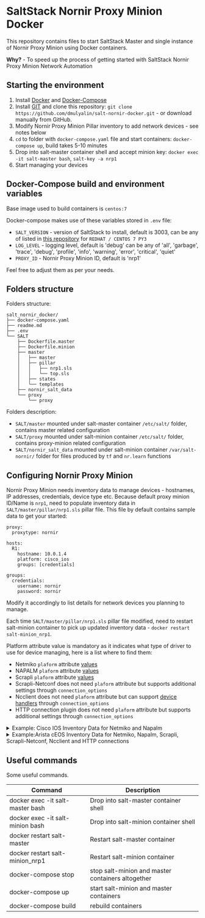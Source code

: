 # SaltStack Nornir Proxy Minion Docker

This repository contains files to start SaltStack Master and 
single instance of Nornir Proxy Minion using Docker containers.

**Why?** - To speed up the process of getting started with SaltStack Nornir Proxy Minion Network Automation

## Starting the environment

1. Install [Docker](https://docs.docker.com/engine/install/) and [Docker-Compose](https://docs.docker.com/compose/install/)
2. Install [GIT](https://git-scm.com/book/en/v2/Getting-Started-Installing-Git) and clone this repository: `git clone https://github.com/dmulyalin/salt-nornir-docker.git` - or download manually from GitHub.
3. Modify Nornir Proxy Minion Pillar inventory to add network devices - see notes below
4. `cd` to folder with `docker-compose.yaml` file and start containers: `docker-compose up`, build takes 5-10 minutes
6. Drop into salt-master container shell and accept minion key: `docker exec -it salt-master bash`, `salt-key -a nrp1`
7. Start managing your devices

## Docker-Compose build and environment variables

Base image used to build containers is `centos:7`

Docker-compose makes use of these variables stored in `.env` file:

- `SALT_VERSION` - version of SaltStack to install, default is 3003, can be any of listed in [this repository](https://repo.saltproject.io/#rhel) for `REDHAT / CENTOS 7 PY3`
- `LOG_LEVEL` - logging level, default is 'debug' can be any of 'all', 'garbage', 'trace', 'debug', 'profile', 'info', 'warning', 'error', 'critical', 'quiet'
- `PROXY_ID` - Nornir Proxy Minion ID, default is 'nrp1'

Feel free to adjust them as per your needs.

## Folders structure

Folders structure:

```
salt_nornir_docker/
├── docker-compose.yaml
├── readme.md
├── .env
└── SALT
    ├── Dockerfile.master
    ├── Dockerfile.minion
    ├── master
    │   ├── master
    │   ├── pillar
    │   │   ├── nrp1.sls
    │   │   └── top.sls
    │   ├── states
    │   └── templates
    ├── nornir_salt_data
    └── proxy
        └── proxy
```        
    
Folders description:
    
- `SALT/master` mounted under salt-master container `/etc/salt/` folder, contains master related configuration
- `SALT/proxy` mounted under salt-minion container `/etc/salt/` folder, contains proxy-minion related configuration
- `SALT/nornir_salt_data` mounted under salt-minion container `/var/salt-nornir/` folder for files produced by `tf` and `nr.learn` functions

## Configuring Nornir Proxy Minion

Nornir Proxy Minion needs inventory data to manage devices - hostnames, IP addresses, credentials, device type etc. Because 
default proxy minion ID/Name is `nrp1`, need to populate inventory data in `SALT/master/pillar/nrp1.sls` pillar file. This file 
by default contains sample data to get your started:

```
proxy:
  proxytype: nornir

hosts:
  R1:
    hostname: 10.0.1.4
    platform: cisco_ios
    groups: [credentials]
          
groups: 
  credentials:
    username: nornir
    password: nornir
```

Modify it accordingly to list details for network devices you planning to manage.

Each time `SALT/master/pillar/nrp1.sls` pillar file modified, need to restart salt-minion container to pick up
updated inventory data - `docker restart salt-minion_nrp1`.

Platform attribute value is mandatory as it indicates what type of driver to use for device managing, here is a list where to find them:

- Netmiko `plaform` attribute [values](https://github.com/ktbyers/netmiko/blob/develop/PLATFORMS.md#supported-ssh-device_type-values)
- NAPALM `plaform` attribute [values](https://napalm.readthedocs.io/en/latest/support/)
- Scrapli `plaform` attribute [values](https://scrapli.github.io/nornir_scrapli/user_guide/project_details/#supported-platforms)
- Scrapli-Netconf does not need `plaform` attribute but supports additional settings through `connection_options`
- Ncclient does not need `plaform` attribute but can support [device handlers](https://github.com/ncclient/ncclient#supported-device-handlers) through `connection_options`
- HTTP connection plugin does not need `plaform` attribute but supports additional settings through `connection_options`

<details><summary>Example: Cisco IOS Inventory Data for Netmiko and Napalm</summary>

```yaml
hosts:
  R1:
    hostname: 10.0.1.4
    platform: cisco_ios
    groups: [credentials]
          
groups: 
  credentials:
    username: nornir
    password: nornir
```
</details>

<details><summary>Example:Arista cEOS Inventory Data for Netmiko, Napalm, Scrapli, Scrapli-Netconf, Ncclient and HTTP connections</summary>

```yaml
hosts:
  ceos1:
    hostname: 10.0.1.4
    platform: arista_eos
    groups: [credentials, eos_params]
          
groups: 
  credentials:
    username: nornir
    password: nornir
    data:
      ntp_servers: ["3.3.3.3", "3.3.3.4"]
      syslog_servers: ["1.2.3.4", "4.3.2.1"] 
  eos_params:
    connection_options:
      scrapli:
        platform: arista_eos
        extras:
          auth_strict_key: False
          ssh_config_file: False
      scrapli_netconf:
        port: 830
        extras:
          ssh_config_file: True
          auth_strict_key: False
          transport: paramiko
          transport_options: 
            netconf_force_pty: False
      napalm:
        platform: eos
        optional_args:
          transport: http
          port: 80  
      ncclient:
        port: 830
        extras:
          allow_agent: False
          hostkey_verify: False
      http:
        port: 80
        transport: http
```
</details>

## Useful commands

Some useful commands.

| Command                           | Description                                       |
|-----------------------------------|---------------------------------------------------|
| docker exec -it salt-master bash  | Drop into salt-master container shell             |
| docker exec -it salt-minion bash  | Drop into salt-minion container shell             |
| docker restart salt-master        | Restart salt-master container                     |
| docker restart salt-minion_nrp1   | Restart salt-minion container                     |
| docker-compose stop               | stop salt-minion and master containers altogether |
| docker-compose up                 | start salt-minion and master containers           |
| docker-compose build              | rebuild containers                                |

